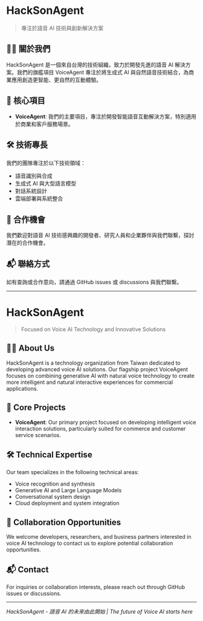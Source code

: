 # HackSonAgent

> 專注於語音 AI 技術與創新解決方案

## 🧙‍♂️ 關於我們

HackSonAgent 是一個來自台灣的技術組織，致力於開發先進的語音 AI 解決方案。我們的旗艦項目 VoiceAgent 專注於將生成式 AI 與自然語音技術結合，為商業應用創造更智能、更自然的互動體驗。

## 💫 核心項目

- **VoiceAgent**: 我們的主要項目，專注於開發智能語音互動解決方案，特別適用於商業和客戶服務場景。

## 🛠️ 技術專長

我們的團隊專注於以下技術領域：
- 語音識別與合成
- 生成式 AI 與大型語言模型
- 對話系統設計
- 雲端部署與系統整合

## 👥 合作機會

我們歡迎對語音 AI 技術感興趣的開發者、研究人員和企業夥伴與我們聯繫，探討潛在的合作機會。

## 📬 聯絡方式

如有查詢或合作意向，請通過 GitHub issues 或 discussions 與我們聯繫。

---

# HackSonAgent

> Focused on Voice AI Technology and Innovative Solutions

## 🧙‍♂️ About Us

HackSonAgent is a technology organization from Taiwan dedicated to developing advanced voice AI solutions. Our flagship project VoiceAgent focuses on combining generative AI with natural voice technology to create more intelligent and natural interactive experiences for commercial applications.

## 💫 Core Projects

- **VoiceAgent**: Our primary project focused on developing intelligent voice interaction solutions, particularly suited for commerce and customer service scenarios.

## 🛠️ Technical Expertise

Our team specializes in the following technical areas:
- Voice recognition and synthesis
- Generative AI and Large Language Models
- Conversational system design
- Cloud deployment and system integration

## 👥 Collaboration Opportunities

We welcome developers, researchers, and business partners interested in voice AI technology to contact us to explore potential collaboration opportunities.

## 📬 Contact

For inquiries or collaboration interests, please reach out through GitHub issues or discussions.

---

*HackSonAgent - 語音 AI 的未來由此開始 | The future of Voice AI starts here*
